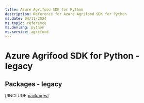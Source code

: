 ```yaml
---
title: Azure Agrifood SDK for Python
description: Reference for Azure Agrifood SDK for Python
ms.date: 04/11/2024
ms.topic: reference
ms.devlang: python
ms.service: agrifood
---
```

# Azure Agrifood SDK for Python - legacy
## Packages - legacy
[!INCLUDE [packages](agrifood-index.md)]